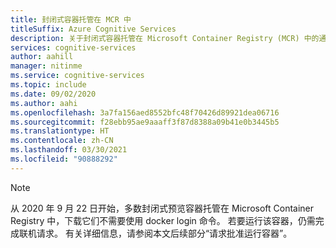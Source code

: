 ```yaml
---
title: 封闭式容器托管在 MCR 中
titleSuffix: Azure Cognitive Services
description: 关于封闭式容器托管在 Microsoft Container Registry (MCR) 中的通知
services: cognitive-services
author: aahill
manager: nitinme
ms.service: cognitive-services
ms.topic: include
ms.date: 09/02/2020
ms.author: aahi
ms.openlocfilehash: 3a7fa156aed8552bfc48f70426d89921dea06716
ms.sourcegitcommit: f28ebb95ae9aaaff3f87d8388a09b41e0b3445b5
ms.translationtype: HT
ms.contentlocale: zh-CN
ms.lasthandoff: 03/30/2021
ms.locfileid: "90888292"
---
```

> [!NOTE]
> 从 2020 年 9 月 22 日开始，多数封闭式预览容器托管在 Microsoft Container Registry 中，下载它们不需要使用 docker login 命令。 若要运行该容器，仍需完成联机请求。 有关详细信息，请参阅本文后续部分“请求批准运行容器”。
